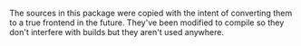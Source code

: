The sources in this package were copied with the intent of converting them to a true frontend
in the future. They've been modified to compile so they don't interfere with builds but they aren't
used anywhere.